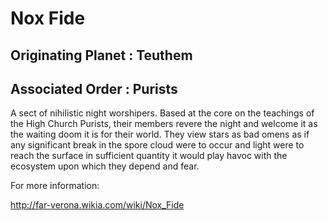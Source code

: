 # Nox Fide

## Originating Planet : Teuthem

## Associated Order : Purists

A sect of nihilistic night worshipers. Based at the core on the teachings of the High Church Purists, their members revere the night and welcome it as the waiting doom it is for their world. They view stars as bad omens as if any significant break in the spore cloud were to occur and light were to reach the surface in sufficient quantity it would play havoc with the ecosystem upon which they depend and fear.

For more information:

<http://far-verona.wikia.com/wiki/Nox_Fide>